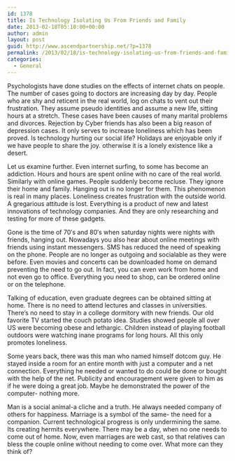 ```yaml
---
id: 1378
title: Is Technology Isolating Us From Friends and Family
date: 2013-02-18T05:10:00+00:00
author: admin
layout: post
guid: http://www.ascendpartnership.net/?p=1378
permalink: /2013/02/18/is-technology-isolating-us-from-friends-and-family/
categories:
  - General
---
```

Psychologists have done studies on the effects of internet chats on people. The number of cases going to doctors are increasing day by day. People who are shy and reticent in the real world, log on chats to vent out their frustration. They assume pseudo identities and assume a new life, sitting hours at a stretch. These cases have been causes of many marital problems and divorces. Rejection by Cyber friends has also been a big reason of depression cases. It only serves to increase loneliness which has been proved. Is technology hurting our social life? Holidays are enjoyable only if we have people to share the joy. otherwise it is a lonely existence like a desert.

Let us examine further. Even internet surfing, to some has become an addiction. Hours and hours are spent online with no care of the real world. Similarly with online games. People suddenly become recluse. They ignore their home and family. Hanging out is no longer for them. This phenomenon is real in many places. Loneliness creates frustration with the outside world. A gregarious attitude is lost. Everything is a product of new and latest innovations of technology companies. And they are only researching and testing for more of these gadgets.

Gone is the time of 70&#8242;s and 80&#8242;s when saturday nights were nights with friends, hanging out. Nowadays you also hear about online meetings with friends using instant messengers. SMS has reduced the need of speaking on the phone. People are no longer as outgoing and socialable as they were before. Even movies and concerts can be downloaded home on demand preventing the need to go out. In fact, you can even work from home and not even go to office. Everything you need to shop, can be ordered online or on the telephone.

Talking of education, even graduate degrees can be obtained sitting at home. There is no need to attend lectures and classes in universities. There&#8217;s no need to stay in a college dormitory with new friends. Our old favorite TV started the couch potato idea. Studies showed people all over US were becoming obese and lethargic. Children instead of playing football outdoors were watching inane programs for long hours. All this only promotes loneliness.

Some years back, there was this man who named himself dotcom guy. He stayed inside a room for an entire month with just a computer and a net connection. Everything he needed or wanted to do could be done or bought with the help of the net. Publicity and encouragement were given to him as if he were doing a great job. Maybe he demonstrated the power of the computer- nothing more.

Man is a social animal-a cliche and a truth. He always needed company of others for happiness. Marriage is a symbol of the same- the need for a companion. Current technological progress is only undermining the same. Its creating hermits everywhere. There may be a day, when no one needs to come out of home. Now, even marriages are web cast, so that relatives can bless the couple online without needing to come over. What more can they think of?